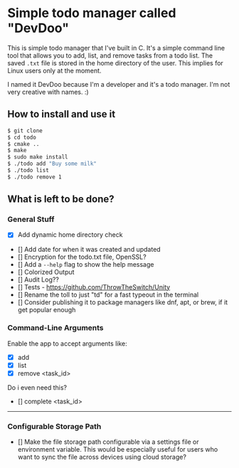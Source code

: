 # Simple todo manager called "DevDoo"

This is simple todo manager that I've built in C. It's a simple command line tool that allows you to add, list, and remove tasks from a todo list.
The saved `.txt` file is stored in the home directory of the user. This implies for Linux users only at the moment.

I named it DevDoo because I'm a developer and it's a todo manager. I'm not very creative with names. :)

## How to install and use it

```bash
$ git clone
$ cd todo
$ cmake ..
$ make
$ sudo make install
$ ./todo add "Buy some milk"
$ ./todo list
$ ./todo remove 1
```

## What is left to be done?

### General Stuff

- [x] Add dynamic home directory check
- [] Add date for when it was created and updated
- [] Encryption for the todo.txt file, OpenSSL?
- [] Add a `--help` flag to show the help message
- [] Colorized Output
- [] Audit Log??
- [] Tests - https://github.com/ThrowTheSwitch/Unity
- [] Rename the toll to just "td" for a fast typeout in the terminal
- [] Consider publishing it to package managers like dnf, apt, or brew, if it get popular enough

### Command-Line Arguments

Enable the app to accept arguments like:

- [x] add <task>
- [x] list
- [x] remove <task_id>

Do i even need this?

- [] complete <task_id>

---

### Configurable Storage Path

- [] Make the file storage path configurable via a settings file or environment variable. This would be especially useful for users who want to sync the file across devices using cloud storage?
